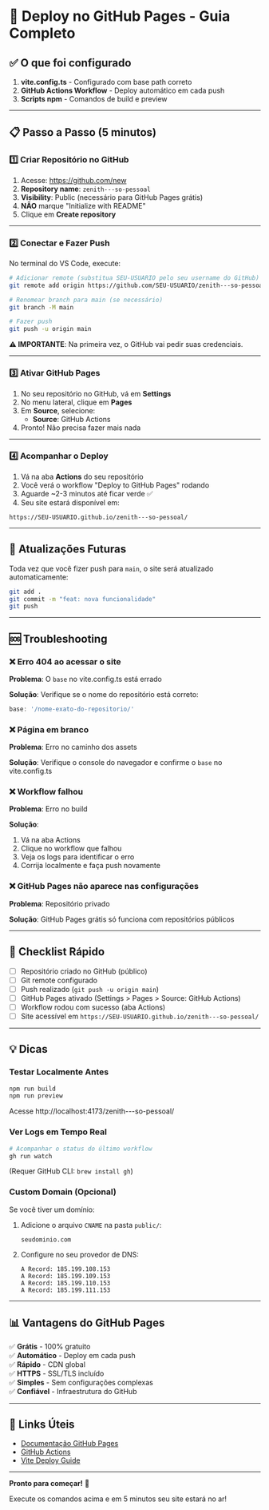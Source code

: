 # 🚀 Deploy no GitHub Pages - Guia Completo

## ✅ O que foi configurado

1. **vite.config.ts** - Configurado com base path correto
2. **GitHub Actions Workflow** - Deploy automático em cada push
3. **Scripts npm** - Comandos de build e preview

---

## 📋 Passo a Passo (5 minutos)

### 1️⃣ Criar Repositório no GitHub

1. Acesse: https://github.com/new
2. **Repository name**: `zenith---so-pessoal`
3. **Visibility**: Public (necessário para GitHub Pages grátis)
4. **NÃO** marque "Initialize with README"
5. Clique em **Create repository**

---

### 2️⃣ Conectar e Fazer Push

No terminal do VS Code, execute:

```bash
# Adicionar remote (substitua SEU-USUARIO pelo seu username do GitHub)
git remote add origin https://github.com/SEU-USUARIO/zenith---so-pessoal.git

# Renomear branch para main (se necessário)
git branch -M main

# Fazer push
git push -u origin main
```

**⚠️ IMPORTANTE**: Na primeira vez, o GitHub vai pedir suas credenciais.

---

### 3️⃣ Ativar GitHub Pages

1. No seu repositório no GitHub, vá em **Settings**
2. No menu lateral, clique em **Pages**
3. Em **Source**, selecione:
   - **Source**: GitHub Actions
4. Pronto! Não precisa fazer mais nada

---

### 4️⃣ Acompanhar o Deploy

1. Vá na aba **Actions** do seu repositório
2. Você verá o workflow "Deploy to GitHub Pages" rodando
3. Aguarde ~2-3 minutos até ficar verde ✅
4. Seu site estará disponível em:

```
https://SEU-USUARIO.github.io/zenith---so-pessoal/
```

---

## 🔄 Atualizações Futuras

Toda vez que você fizer push para `main`, o site será atualizado automaticamente:

```bash
git add .
git commit -m "feat: nova funcionalidade"
git push
```

---

## 🆘 Troubleshooting

### ❌ Erro 404 ao acessar o site

**Problema**: O `base` no vite.config.ts está errado

**Solução**: Verifique se o nome do repositório está correto:
```typescript
base: '/nome-exato-do-repositorio/'
```

### ❌ Página em branco

**Problema**: Erro no caminho dos assets

**Solução**: Verifique o console do navegador e confirme o `base` no vite.config.ts

### ❌ Workflow falhou

**Problema**: Erro no build

**Solução**: 
1. Vá na aba Actions
2. Clique no workflow que falhou
3. Veja os logs para identificar o erro
4. Corrija localmente e faça push novamente

### ❌ GitHub Pages não aparece nas configurações

**Problema**: Repositório privado

**Solução**: GitHub Pages grátis só funciona com repositórios públicos

---

## 🎯 Checklist Rápido

- [ ] Repositório criado no GitHub (público)
- [ ] Git remote configurado
- [ ] Push realizado (`git push -u origin main`)
- [ ] GitHub Pages ativado (Settings > Pages > Source: GitHub Actions)
- [ ] Workflow rodou com sucesso (aba Actions)
- [ ] Site acessível em `https://SEU-USUARIO.github.io/zenith---so-pessoal/`

---

## 💡 Dicas

### Testar Localmente Antes

```bash
npm run build
npm run preview
```

Acesse http://localhost:4173/zenith---so-pessoal/

### Ver Logs em Tempo Real

```bash
# Acompanhar o status do último workflow
gh run watch
```

(Requer GitHub CLI: `brew install gh`)

### Custom Domain (Opcional)

Se você tiver um domínio:

1. Adicione o arquivo `CNAME` na pasta `public/`:
   ```
   seudominio.com
   ```

2. Configure no seu provedor de DNS:
   ```
   A Record: 185.199.108.153
   A Record: 185.199.109.153
   A Record: 185.199.110.153
   A Record: 185.199.111.153
   ```

---

## 📊 Vantagens do GitHub Pages

✅ **Grátis** - 100% gratuito  
✅ **Automático** - Deploy em cada push  
✅ **Rápido** - CDN global  
✅ **HTTPS** - SSL/TLS incluído  
✅ **Simples** - Sem configurações complexas  
✅ **Confiável** - Infraestrutura do GitHub  

---

## 🔗 Links Úteis

- [Documentação GitHub Pages](https://docs.github.com/pages)
- [GitHub Actions](https://docs.github.com/actions)
- [Vite Deploy Guide](https://vitejs.dev/guide/static-deploy.html#github-pages)

---

**Pronto para começar!** 🎉

Execute os comandos acima e em 5 minutos seu site estará no ar!
